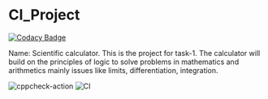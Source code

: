 # CI_Project

[![Codacy Badge](https://api.codacy.com/project/badge/Grade/d089cef8169343649ba19a626f89b064)](https://app.codacy.com/manual/99002583/CI_Project?utm_source=github.com&utm_medium=referral&utm_content=99002583/CI_Project&utm_campaign=Badge_Grade_Dashboard)

Name: Scientific calculator.     This is the project for task-1.
The calculator will build on the principles of logic to solve problems in mathematics and arithmetics mainly issues like limits, differentiation, integration.

![cppcheck-action](https://github.com/99002583/CI_Project/workflows/cppcheck-action/badge.svg)
![CI](https://github.com/99002583/CI_Project/workflows/CI/badge.svg)
